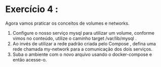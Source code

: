 # Exercício 4 :
Agora vamos praticar os conceitos de volumes e networks.

1. Configure o nosso serviço mysql para utilizar um volume, conforme vimos no conteúdo, utilize o caminho target /var/lib/mysql .
2. Ao invés de utilizar a rede padrão criada pelo Compose , defina uma rede chamada my-network para a comunicação dos dois serviços.
3. Suba o ambiente com o novo arquivo usando o docker-compose e então acesse-o.